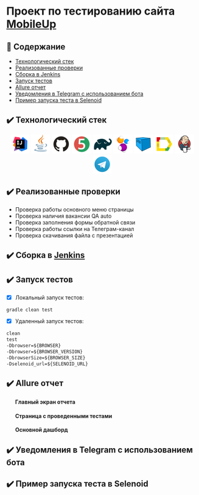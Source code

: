 # Проект по тестированию сайта [MobileUp](https://mobileup.ru/)


## :ledger: Содержание
- [Технологический стек](#технологический-стек)
- [Реализованные проверки](#реализованные-проверки)
- [Сборка в Jenkins](#сборка-в-jenkins)
- [Запуск тестов](#запуск-тестов)
- [Allure отчет](#allure-отчет)
- [Уведомления в Telegram с использованием бота](#уведомления-в-telegram-с-использованием-бота)
- [Пример запуска теста в Selenoid](#пример-запуска-теста-в-selenoid)



## :heavy_check_mark: Технологический стек <a name="технологический-стек"></a>
<p align="center">
<a href="https://www.jetbrains.com/idea/"><img src="/images/Intelij_IDEA.svg" width="50" height="50"  alt="IDEA"/></a>
<a href="https://www.java.com/"><img src="/images/Java.svg" width="50" height="50"  alt="Java"/></a>
<a href="https://github.com/"><img src="/images/Github.svg" width="50" height="50"  alt="Github"/></a>
<a href="https://junit.org/junit5/"><img src="/images/JUnit5.svg" width="50" height="50"  alt="JUnit 5"/></a>
<a href="https://gradle.org/"><img src="/images/Gradle.svg" width="50" height="50"  alt="Gradle"/></a>
<a href="https://selenide.org/"><img src="/images/Selenide.svg" width="50" height="50"  alt="Selenide"/></a>
<a href="https://aerokube.com/selenoid/"><img src="/images/Selenoid.svg" width="50" height="50"  alt="Selenoid"/></a>
<a href="https://github.com/allure-framework/allure2"><img src="/images/Allure_Report.svg" width="50" height="50"  alt="Allure"/></a>
<a href="https://www.jenkins.io/"><img src="/images/Jenkins.svg" width="50" height="50"  alt="Jenkins"/></a>
<a href="https://telegram.org/"><img src="/images/Telegram.svg" width="50" height="50"  alt="Telegram"/></a>  
</p>

## :heavy_check_mark: Реализованные проверки <a name="реализованные-проверки"></a>
- Проверка работы основного меню страницы
- Проверка наличия вакансии QA auto
- Проверка заполнения формы обратной связи
- Проверка работы ссылки на Телеграм-канал
- Проверка скачивания файла с презентацией

## :heavy_check_mark: Сборка в [Jenkins](https://jenkins.autotests.cloud/job/012-lenabodrenok-mobileup_tests/) <a name="сборка-в-jenkins"></a>

## :heavy_check_mark: Запуск тестов <a name="запуск-тестов"></a>
- [x] Локальный запуск тестов:
```
gradle clean test
```
- [x] Удаленный запуск тестов:
```
clean
test
-Dbrowser=${BROWSER}
-Dbrowser=${BROWSER_VERSION}
-DbrowserSize=${BROWSER_SIZE}
-Dselenoid_url=${SELENOID_URL}
```

## :heavy_check_mark: Allure отчет <a name="allure-отчет"></a>
#### &nbsp;&nbsp;&nbsp;&nbsp;&nbsp;&nbsp; Главный экран отчета  
#### &nbsp;&nbsp;&nbsp;&nbsp;&nbsp;&nbsp; Страница с проведенными тестами  
#### &nbsp;&nbsp;&nbsp;&nbsp;&nbsp;&nbsp; Основной дашборд  

## :heavy_check_mark: Уведомления в Telegram с использованием бота <a name="уведомления-в-telegram-с-использованием-бота"></a>

## :heavy_check_mark: Пример запуска теста в Selenoid <a name="пример-запуска-теста-в-selenoid"></a>

